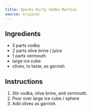 ```yaml
---
title: Sparks Dirty Vodka Martini
source: original
---
```


## Ingredients
- 5 parts vodka
- 2 parts olive brine / juice
- 1 parts vermouth
- large ice cube
- olives, to taste, as garnish

## Instructions
1. Stir vodka, olive brine, and vermouth.
2. Pour over large ice cube / sphere
3. Add olives as garnish.
